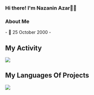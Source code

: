 ### Hi there! I'm Nazanin Azar👩🏻

<h3>About Me</h3>
- 🧁 25 October 2000
-



## My Activity
<img src="https://github-readme-stats.vercel.app/api?username=Nazanin-Azar&show_icons=true&theme=tokyonight" />

## My Languages Of Projects
<img src="https://github-readme-stats.vercel.app/api/top-langs/?username=Nazanin-Azar&layout=pie" />


